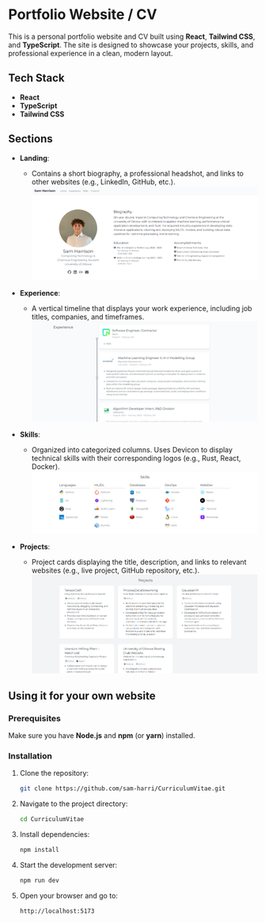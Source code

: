 # Portfolio Website / CV

This is a personal portfolio website and CV built using **React**, **Tailwind CSS**, and **TypeScript**. The site is designed to showcase your projects, skills, and professional experience in a clean, modern layout.

## Tech Stack

- **React**
- **TypeScript**
- **Tailwind CSS**

## Sections

- **Landing**: 
  - Contains a short biography, a professional headshot, and links to other websites (e.g., LinkedIn, GitHub, etc.).
  ![Landing Section](docs/landing_desktop.png)
  
- **Experience**: 
  - A vertical timeline that displays your work experience, including job titles, companies, and timeframes.
  ![Experience Section](docs/experience_desktop.png)

- **Skills**: 
  - Organized into categorized columns. Uses Devicon to display technical skills with their corresponding logos (e.g., Rust, React, Docker).
  ![Skills Section](docs/skills_desktop.png)

- **Projects**: 
  - Project cards displaying the title, description, and links to relevant websites (e.g., live project, GitHub repository, etc.).
  ![Projects Section](docs/projects_desktop.png)



## Using it for your own website

### Prerequisites

Make sure you have **Node.js** and **npm** (or **yarn**) installed.

### Installation

1. Clone the repository:
    ```bash
    git clone https://github.com/sam-harri/CurriculumVitae.git
    ```

2. Navigate to the project directory:
    ```bash
    cd CurriculumVitae
    ```

3. Install dependencies:
    ```bash
    npm install
    ```

4. Start the development server:
    ```bash
    npm run dev
    ```

5. Open your browser and go to:
    ```
    http://localhost:5173
    ```
